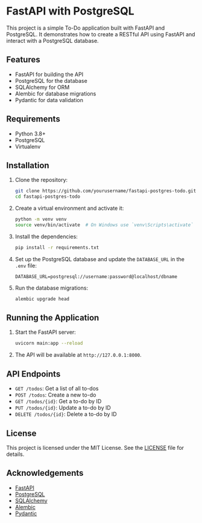 # FastAPI with PostgreSQL

This project is a simple To-Do application built with FastAPI and PostgreSQL. It demonstrates how to create a RESTful API using FastAPI and interact with a PostgreSQL database.

## Features

- FastAPI for building the API
- PostgreSQL for the database
- SQLAlchemy for ORM
- Alembic for database migrations
- Pydantic for data validation

## Requirements

- Python 3.8+
- PostgreSQL
- Virtualenv

## Installation

1. Clone the repository:

    ```bash
    git clone https://github.com/yourusername/fastapi-postgres-todo.git
    cd fastapi-postgres-todo
    ```

2. Create a virtual environment and activate it:

    ```bash
    python -m venv venv
    source venv/bin/activate  # On Windows use `venv\Scripts\activate`
    ```

3. Install the dependencies:

    ```bash
    pip install -r requirements.txt
    ```

4. Set up the PostgreSQL database and update the `DATABASE_URL` in the `.env` file:

    ```env
    DATABASE_URL=postgresql://username:password@localhost/dbname
    ```

5. Run the database migrations:

    ```bash
    alembic upgrade head
    ```

## Running the Application

1. Start the FastAPI server:

    ```bash
    uvicorn main:app --reload
    ```

2. The API will be available at `http://127.0.0.1:8000`.

## API Endpoints

- `GET /todos`: Get a list of all to-dos
- `POST /todos`: Create a new to-do
- `GET /todos/{id}`: Get a to-do by ID
- `PUT /todos/{id}`: Update a to-do by ID
- `DELETE /todos/{id}`: Delete a to-do by ID

## License

This project is licensed under the MIT License. See the [LICENSE](LICENSE) file for details.

## Acknowledgements

- [FastAPI](https://fastapi.tiangolo.com/)
- [PostgreSQL](https://www.postgresql.org/)
- [SQLAlchemy](https://www.sqlalchemy.org/)
- [Alembic](https://alembic.sqlalchemy.org/)
- [Pydantic](https://pydantic-docs.helpmanual.io/)
